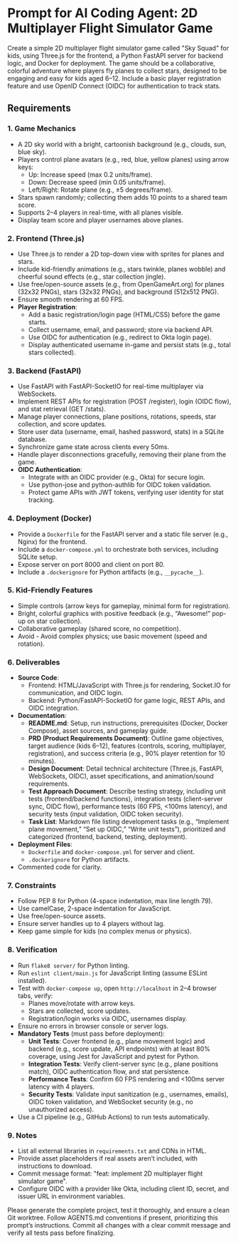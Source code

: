 # Prompt for AI Coding Agent: 2D Multiplayer Flight Simulator Game

Create a simple 2D multiplayer flight simulator game called "Sky Squad" for kids, using Three.js for the frontend, a Python FastAPI server for backend logic, and Docker for deployment. The game should be a collaborative, colorful adventure where players fly planes to collect stars, designed to be engaging and easy for kids aged 6–12. Include a basic player registration feature and use OpenID Connect (OIDC) for authentication to track stats.

## Requirements

### 1. Game Mechanics
- A 2D sky world with a bright, cartoonish background (e.g., clouds, sun, blue sky).
- Players control plane avatars (e.g., red, blue, yellow planes) using arrow keys:
  - Up: Increase speed (max 0.2 units/frame).
  - Down: Decrease speed (min 0.05 units/frame).
  - Left/Right: Rotate plane (e.g., ±5 degrees/frame).
- Stars spawn randomly; collecting them adds 10 points to a shared team score.
- Supports 2–4 players in real-time, with all planes visible.
- Display team score and player usernames above planes.

### 2. Frontend (Three.js)
- Use Three.js to render a 2D top-down view with sprites for planes and stars.
- Include kid-friendly animations (e.g., stars twinkle, planes wobble) and cheerful sound effects (e.g., star collection jingle).
- Use free/open-source assets (e.g., from OpenGameArt.org) for planes (32x32 PNGs), stars (32x32 PNGs), and background (512x512 PNG).
- Ensure smooth rendering at 60 FPS.
- **Player Registration**:
  - Add a basic registration/login page (HTML/CSS) before the game starts.
  - Collect username, email, and password; store via backend API.
  - Use OIDC for authentication (e.g., redirect to Okta login page).
  - Display authenticated username in-game and persist stats (e.g., total stars collected).

### 3. Backend (FastAPI)
- Use FastAPI with FastAPI-SocketIO for real-time multiplayer via WebSockets.
- Implement REST APIs for registration (POST /register), login (OIDC flow), and stat retrieval (GET /stats).
- Manage player connections, plane positions, rotations, speeds, star collection, and score updates.
- Store user data (username, email, hashed password, stats) in a SQLite database.
- Synchronize game state across clients every 50ms.
- Handle player disconnections gracefully, removing their plane from the game.
- **OIDC Authentication**:
  - Integrate with an OIDC provider (e.g., Okta) for secure login.
  - Use python-jose and python-authlib for OIDC token validation.
  - Protect game APIs with JWT tokens, verifying user identity for stat tracking.

### 4. Deployment (Docker)
- Provide a `Dockerfile` for the FastAPI server and a static file server (e.g., Nginx) for the frontend.
- Include a `docker-compose.yml` to orchestrate both services, including SQLite setup.
- Expose server on port 8000 and client on port 80.
- Include a `.dockerignore` for Python artifacts (e.g., `__pycache__`).

### 5. Kid-Friendly Features
- Simple controls (arrow keys for gameplay, minimal form for registration).
- Bright, colorful graphics with positive feedback (e.g., “Awesome!” pop-up on star collection).
- Collaborative gameplay (shared score, no competition).
- Avoid   - Avoid complex physics; use basic movement (speed and rotation).

### 6. Deliverables
- **Source Code**:
  - Frontend: HTML/JavaScript with Three.js for rendering, Socket.IO for communication, and OIDC login.
  - Backend: Python/FastAPI-SocketIO for game logic, REST APIs, and OIDC integration.
- **Documentation**:
  - **README.md**: Setup, run instructions, prerequisites (Docker, Docker Compose), asset sources, and gameplay guide.
  - **PRD (Product Requirements Document)**: Outline game objectives, target audience (kids 6–12), features (controls, scoring, multiplayer, registration), and success criteria (e.g., 90% player retention for 10 minutes).
  - **Design Document**: Detail technical architecture (Three.js, FastAPI, WebSockets, OIDC), asset specifications, and animation/sound requirements.
  - **Test Approach Document**: Describe testing strategy, including unit tests (frontend/backend functions), integration tests (client-server sync, OIDC flow), performance tests (60 FPS, <100ms latency), and security tests (input validation, OIDC token security).
  - **Task List**: Markdown file listing development tasks (e.g., “Implement plane movement,” “Set up OIDC,” “Write unit tests”), prioritized and categorized (frontend, backend, testing, deployment).
- **Deployment Files**:
  - `Dockerfile` and `docker-compose.yml` for server and client.
  - `.dockerignore` for Python artifacts.
- Commented code for clarity.

### 7. Constraints
- Follow PEP 8 for Python (4-space indentation, max line length 79).
- Use camelCase, 2-space indentation for JavaScript.
- Use free/open-source assets.
- Ensure server handles up to 4 players without lag.
- Keep game simple for kids (no complex menus or physics).

### 8. Verification
- Run `flake8 server/` for Python linting.
- Run `eslint client/main.js` for JavaScript linting (assume ESLint installed).
- Test with `docker-compose up`, open `http://localhost` in 2–4 browser tabs, verify:
  - Planes move/rotate with arrow keys.
  - Stars are collected, score updates.
  - Registration/login works via OIDC, usernames display.
- Ensure no errors in browser console or server logs.
- **Mandatory Tests** (must pass before deployment):
  - **Unit Tests**: Cover frontend (e.g., plane movement logic) and backend (e.g., score update, API endpoints) with at least 80% coverage, using Jest for JavaScript and pytest for Python.
  - **Integration Tests**: Verify client-server sync (e.g., plane positions match), OIDC authentication flow, and stat persistence.
  - **Performance Tests**: Confirm 60 FPS rendering and <100ms server latency with 4 players.
  - **Security Tests**: Validate input sanitization (e.g., usernames, emails), OIDC token validation, and WebSocket security (e.g., no unauthorized access).
- Use a CI pipeline (e.g., GitHub Actions) to run tests automatically.

### 9. Notes
- List all external libraries in `requirements.txt` and CDNs in HTML.
- Provide asset placeholders if real assets aren’t included, with instructions to download.
- Commit message format: "feat: implement 2D multiplayer flight simulator game".
- Configure OIDC with a provider like Okta, including client ID, secret, and issuer URL in environment variables.

Please generate the complete project, test it thoroughly, and ensure a clean Git worktree. Follow AGENTS.md conventions if present, prioritizing this prompt’s instructions. Commit all changes with a clear commit message and verify all tests pass before finalizing.
